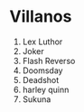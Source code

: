 
# Villanos

1. Lex Luthor
2. Joker
3. Flash Reverso
4. Doomsday
5. Deadshot
6. harley quinn
7. Sukuna
